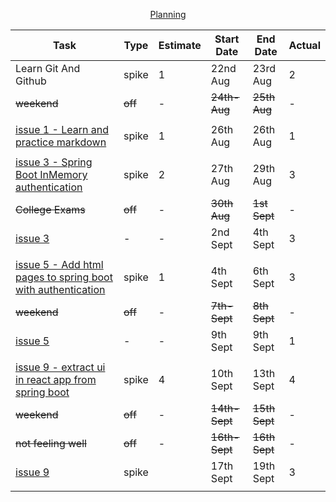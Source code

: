 <p align="center"><ins>Planning</ins></p>

| Task                                                                                                                      | Type    | Estimate | Start Date    | End Date      | Actual |
|---------------------------------------------------------------------------------------------------------------------------|---------|----------|---------------|---------------|--------|
| Learn Git And Github                                                                                                      | spike   | 1        | 22nd Aug      | 23rd Aug      | 2      |
| ~~weekend~~                                                                                                               | ~~off~~ | -        | ~~24th-Aug~~  | ~~25th Aug~~  | -      |
|                                                                                                                           |         |          |               |               |        |
| [issue 1 - Learn and practice markdown](https://github.com/collaboncode/learning-platform/issues/1)                       | spike   | 1        | 26th Aug      | 26th Aug      | 1      |
|                                                                                                                           |         |          |               |               |        |
| [issue 3 - Spring Boot InMemory authentication](https://github.com/collaboncode/learning-platform/issues/3)               | spike   | 2        | 27th Aug      | 29th Aug      | 3      |
| ~~College Exams~~                                                                                                         | ~~off~~ | -        | ~~30th Aug~~  | ~~1st Sept~~  | -      |
| [issue 3](https://github.com/collaboncode/learning-platform/issues/3)                                                     | -       | -        | 2nd Sept      | 4th Sept      | 3      |
|                                                                                                                           |         |          |               |               |        |
| [issue 5 - Add html pages to spring boot with authentication](https://github.com/collaboncode/learning-platform/issues/5) | spike   | 1        | 4th Sept      | 6th Sept      | 3      |
| ~~weekend~~                                                                                                               | ~~off~~ | -        | ~~7th-Sept~~  | ~~8th Sept~~  | -      |
| [issue 5](https://github.com/collaboncode/learning-platform/issues/5)                                                     | -       | -        | 9th Sept      | 9th Sept      | 1      |
|                                                                                                                           |         |          |               |               |        |
| [issue 9 - extract ui in react app from spring boot](https://github.com/collaboncode/learning-platform/issues/9)          | spike   | 4        | 10th Sept     | 13th Sept     | 4      |
| ~~weekend~~                                                                                                               | ~~off~~ | -        | ~~14th-Sept~~ | ~~15th Sept~~ | -      |
| ~~not feeling well~~                                                                                                      | ~~off~~ | -        | ~~16th-Sept~~ | ~~16th Sept~~ | -      |
| [issue 9](https://github.com/collaboncode/learning-platform/issues/9)                                                     | spike   |          | 17th Sept     | 19th Sept     | 3      |
|                                                                                                                           |         |          |               |               |        |
